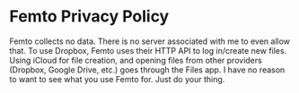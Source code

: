 # Femto Privacy Policy

Femto collects no data. There is no server associated with me to even allow that. 
To use Dropbox, Femto uses their HTTP API to log in/create new files.
Using iCloud for file creation, and opening files from other providers (Dropbox, Google Drive, etc.) goes through the Files app.
I have no reason to want to see what you use Femto for. Just do your thing.